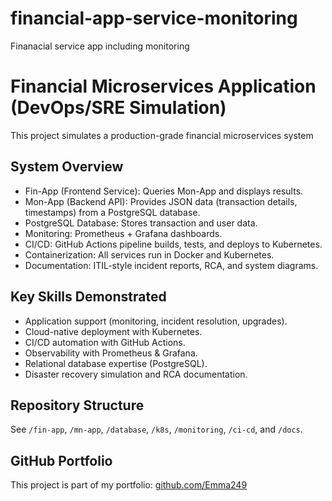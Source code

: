 # financial-app-service-monitoring
Finanacial service app including monitoring 
# Financial Microservices Application (DevOps/SRE Simulation)

This project simulates a production-grade financial microservices system

## System Overview
- Fin-App (Frontend Service): Queries Mon-App and displays results.
- Mon-App (Backend API): Provides JSON data (transaction details, timestamps) from a PostgreSQL database.
- PostgreSQL Database: Stores transaction and user data.
- Monitoring: Prometheus + Grafana dashboards.
- CI/CD: GitHub Actions pipeline builds, tests, and deploys to Kubernetes.
- Containerization: All services run in Docker and Kubernetes.
- Documentation: ITIL-style incident reports, RCA, and system diagrams.

## Key Skills Demonstrated
- Application support (monitoring, incident resolution, upgrades).
- Cloud-native deployment with Kubernetes.
- CI/CD automation with GitHub Actions.
- Observability with Prometheus & Grafana.
- Relational database expertise (PostgreSQL).
- Disaster recovery simulation and RCA documentation.

##  Repository Structure
See `/fin-app`, `/mn-app`, `/database`, `/k8s`, `/monitoring`, `/ci-cd`, and `/docs`.

## GitHub Portfolio
This project is part of my portfolio: [github.com/Emma249](https://github.com/Emma249)
